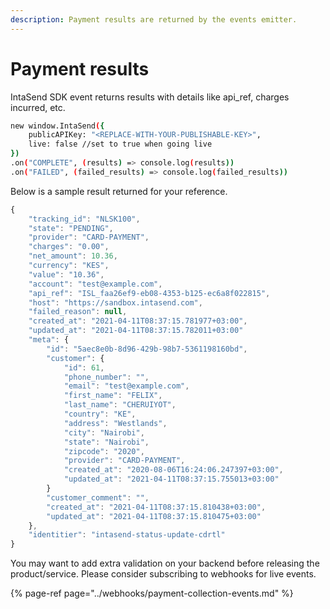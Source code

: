 ```yaml
---
description: Payment results are returned by the events emitter.
---
```


# Payment results

IntaSend SDK event returns results with details like api\_ref, charges incurred, etc.

```bash
new window.IntaSend({
    publicAPIKey: "<REPLACE-WITH-YOUR-PUBLISHABLE-KEY>",
    live: false //set to true when going live
})
.on("COMPLETE", (results) => console.log(results))
.on("FAILED", (failed_results) => console.log(failed_results))
```

Below is a sample result returned for your reference. 

```javascript
{
    "tracking_id": "NLSK100",
    "state": "PENDING",
    "provider": "CARD-PAYMENT",
    "charges": "0.00",
    "net_amount": 10.36,
    "currency": "KES",
    "value": "10.36",
    "account": "test@example.com",
    "api_ref": "ISL_faa26ef9-eb08-4353-b125-ec6a8f022815",
    "host": "https://sandbox.intasend.com",
    "failed_reason": null,
    "created_at": "2021-04-11T08:37:15.781977+03:00",
    "updated_at": "2021-04-11T08:37:15.782011+03:00"
    "meta": {
        "id": "5aec8e0b-8d96-429b-98b7-5361198160bd",
        "customer": {
            "id": 61,
            "phone_number": "",
            "email": "test@example.com",
            "first_name": "FELIX",
            "last_name": "CHERUIYOT",
            "country": "KE",
            "address": "Westlands",
            "city": "Nairobi",
            "state": "Nairobi",
            "zipcode": "2020",
            "provider": "CARD-PAYMENT",
            "created_at": "2020-08-06T16:24:06.247397+03:00",
            "updated_at": "2021-04-11T08:37:15.755013+03:00"
        }
        "customer_comment": "",
        "created_at": "2021-04-11T08:37:15.810438+03:00",
        "updated_at": "2021-04-11T08:37:15.810475+03:00"
    },
    "identitier": "intasend-status-update-cdrtl"
}
```

You may want to add extra validation on your backend before releasing the product/service. Please consider subscribing to webhooks for live events.

{% page-ref page="../webhooks/payment-collection-events.md" %}

